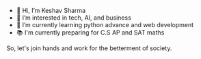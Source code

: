 - 👋 Hi, I’m Keshav Sharma
- 👀 I’m interested in tech, AI, and business
- 🌱 I’m currently learning python advance and web development
- 📚 I'm currently preparing for C.S AP and SAT maths

So, let's join hands and work for the betterment of society.
